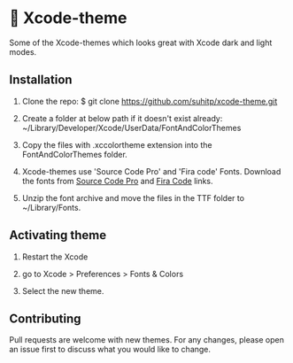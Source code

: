 # 🎨 Xcode-theme
Some of the Xcode-themes which looks great with Xcode dark and light modes.


## Installation

1. Clone the repo:
$ git clone https://github.com/suhitp/xcode-theme.git

2. Create a folder at below path if it doesn't exist already:
~/Library/Developer/Xcode/UserData/FontAndColorThemes

3. Copy the files with .xccolortheme extension into the FontAndColorThemes folder.

4. Xcode-themes use 'Source Code Pro' and 'Fira code' Fonts. Download the fonts from [Source Code Pro](https://github.com/adobe-fonts/source-code-pro) and [Fira Code](https://github.com/tonsky/FiraCode) links.

5. Unzip the font archive and move the files in the TTF folder to ~/Library/Fonts.

## Activating theme

1. Restart the Xcode  

2. go to Xcode > Preferences > Fonts & Colors

3. Select the new theme.


## Contributing

Pull requests are welcome with new themes. For any changes, please open an issue first to discuss what you would like to change.
